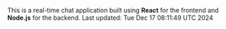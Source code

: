 This is a real-time chat application built using **React** for the frontend and **Node.js** for the backend.
Last updated: Tue Dec 17 08:11:49 UTC 2024
